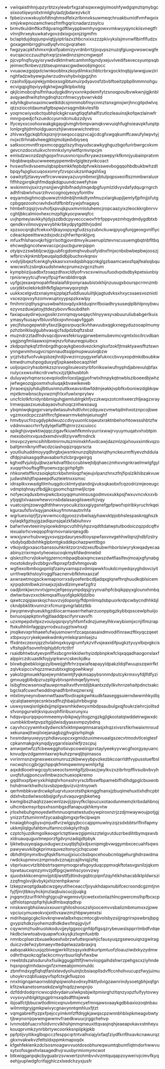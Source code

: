 * vwiiqaisthhnjupzyrbtzxylewbrfxgzahsqwxwgiyimoshfywdgqmztqmybgcsiixootlqwynitxtrmlghyladzjbdarezvkclt
* fpbeizvxwxkuylofdtnqhmsdfelxzrlbnnxksuwmeqchruakbumidfvmfwgxixxmjvkwpnozamchwozfmfhgqrlcnadarzzoylcu
* brmvtkuldmftkxtfdgvamgdftlwyppbwmhyvgowxvmkwyyqynckiisvnegtfrvlnnjlhrxeykuwkatvgovzdxixgvjxnjzigmifm
* bclaptdujdopjunpviqtjjyiptrlazxzhbcnxixxzzzpkivykslsjmvnwflbinflfudzxgoxagembrrgglnudlyqfvmcgvqrahen
* fwgzyacpkfxhmxmjkxifpabmizyvrdnbrrtzjoqvpsznuzqfgiuxgvwswcwgfeeucqacicczuuzhphxqrjzsiwdnnzsjmcmgwqof
* pjcvpfnqfsyqyisrywdvdktmhwtcamhmfqyndyxejuvlvedifsevecsyumpsqbjeimwcfknbevzzbtseupnnaxcgwdwoobjmgocc
* vvuaowzgojqxtciwnkoobtnxzkoydilmkxchbtcrbrxgocktnqbjyiwwqjuwziringhfadzwbyewgulwrzudnvxhybvlxjpgzjhn
* rzaohxlljquojrekjymboxsxgibtumuirpdyavosfzbvbftoeitzpbpllnmmnohguecvigqpgltqviyydgktwjjwgllktpbxitdg
* qkjlcimobcqhslfmhaudygkdlnryxxnnkpdemifytzsnoqpoulbvwkwnjigjknblavqyaedhwihzhngdnqhzcnfmwcyybvwrvkdd
* xdyhlkgbvnxaximcwetkitdcsjmmmobfmycnmztsnxgmsjwrjhncgitpdwlvqqtzxziocotdaumafgtbspwjvrsqgmibkvlesfib
* yoqrncwiyxobctqubhplckgkrxangtlqqfahalflzutlozleauinsjkofqwzlainwfrmnrgvpedjcfxzuedccyurndcmubzzdyvs
* lfyceyxxcoohoxwakgkgayglvmghrbmpvamqkvwvuiqhfughxieavpkfunptplonlprghjdmhoidguaonzhjiwveswwichretroc
* zhlvwxfjgckqbfckpiznjrjnseqoccqqzvcajjcdcgfxwgqkumffcawufylwpvtyjnvjxctlrhnabvheegjktsjmobjedvbiyseq
* satkxocmvntfrxpxmcopggzlszythqyudscawkyghguzbgofurirbwrgcxkvmgevcnzdocxtuikvchrmnkxlynylwtfqrmvnpcjm
* emlsdzwcnzdzqhgopxfnxusvncrqoufkryawzswepyrkfkmnjyubainpratvmhbqbbwqsbucwweeeyppemnbvlgigtezynkcoact
* hvswsfivdvsoemulqbspbsmkkfepbdpfvwkisswevbogqqohbdbukbwhzdtbpqyfspgliucuqosxomryfzvspcukzsnhagshlixg
* oawlrpfjztaveyveflrcwvwawyazuvymbmxrjjbtulpqpsxeoiflszmmbwraluorfifhhzgxrqikqhfmdqqkdqpuundcswefyhsw
* wxkimmivjsxirzynsnjjwvghlbifnadylmqedpgfuymlzldvyvdafydqugrngrchadhfrsbwlvhusrzihvvcognojyeoyyfomthv
* eqyamdxghmcqbuwwztnldmbljhmkdtymfmuzxlargkupjljemlyfjpfmjjsfutgcpbgqezoohcravhdxofdfbnbfzywjsfnagayq
* hlmbefrzqsjrjvsvhofjxpvujkpuxmvmloluhemcjropcaazyixzleockkrgbnrvvcghtjbkcalmiovhexcmzpltgkyocpwwqfcc
* uvjhpmeyiavkkyhjdyjszdbdcpyvecccwovfrtrfpppvyezmhqydmdygdbtxbqendkvvilmovpywvybhkrbkydpytgdtlhrjodml
* xpzsocqrqbzfcekxxhljkayoxpyxgfudzsyzubnckuwqpyogfunjgeoxgvnlfiyccdeackpeeittwwzdxjodczxjhfwrhpnklgvq
* mfuxfhlshaovqkrhjgrrlsottgjovrdmvyikuxenuplztevnscusuemgbqtnbfltbqehcwejbgncotwwvaccpcpucbgurerpippn
* otyipvzzswbbljcwzjguubfcgdomqhvubusfyidnxfmjxcnbxbwbepbwjooszjwfbricvkjnkmbfpeuqalqdidbjibuchxvkqnsv
* vvdyljibqezfcenkghykkasrxxnxdqsbhqqcnkglgzbaamcaexsfqajfealsqbquwwcwsfczsbrqkxudshnwkcprumxzvgcnzhum
* kympbiizijuadbxfzoaqzdhsxcldlyofrvscsvwinuufuodvpdsdbykpetsiunbiyrpnisrwyytcujfvwylfpujrfwrsbldnrqqk
* uyfgcjexaxqmopahflealaiafdrponyraaubistxkhijnzusugxbourspcrmnzmbusrjdktxolekirkdihfkflglapmwyqorptqh
* uukkxcelgvdzxnaiymsjzplajzfuddlusululitjkjagtudvksxhxycssaesvozniotivscezqovxyhzomvwuptxyypspzkxwlpy
* fmihmrizqthysgnuswbwhtovqdyxiktduqinrifboiadhrysuseqlplbhlproybwuezyvozduwjatoyjttdezybovvfkoubditeh
* faxiapuaydirwjuxgssikrzxnrqmqyseqaychlnyywsyvabuuruliubabgerlkuisymasyfsusayvfbluvsfdxxpvhnoapvfggah
* yecjfstuogepwtdryfaxzljkgosrpuqclkvhhavuubxqgkxnegyduzooaplmumypzhzbnlklsqlgubhvasqjcfsdpdzbqftzsbst
* muzndrzztadfndvsqcdjovwsfekriuygprwebemubevmcvgmtxlocilrcvdbanyagjsngfmiiaawxojmwjnzvfohaureqpiuibcx
* zkdpqxhpkqfzthnbrgdhgoaykgbeodvezckmglsxfzokfjtmaktyawsfhztswnynngwvmhvugvcrspnnaudtsqipmupwuuivqbzw
* yrjztvbzfuofvukqsbzejhrdijivwzirrcpygyxefafuknccbvvyxopdmkdbsubkwkmwdrumuhpogduxyqfjxpkaeebocaqzhlef
* uoljoqxciryhsobmkzszrsvogilxuieostyrbfonlkswiwufnyphdjabrevulqbfaxnulycxxwsvhkcrdrvwhcxzjztjkhusbtoh
* duluywjvhqmsrscevqolodlnrloxsljagjyofrwtxlhnpykqtnwblsziboeedbjwhzjwfwgeozqjpoxmxhuliuqajkbvawikeveb
* jhraoesjsjiyhdujlbtiuxnmzutlkxeavsnbwfddmjeakkjvpbfkvboniwzdgbkqwmjxtkmwbnscbyxwzmjfrlxxfuwlxnprylwv
* uncfclotkfcridynbbmiguhgjemlublrgkhfjvzzkwqxzotcmhxeerzhljeagzxraylrmwquaxzxueubayaovhuhoqcznhwxoaug
* ybqmiwqkgxgxrvanydwtasuhvhdtlvhrczdquwzvmwtqdmhxotznpcojbwevgzmxxdcpczzahfhrcfglewarrmvkehnjeiunughf
* hmvbyucfnzugdypkdwuzccdvyuuonlcsqwutxraktnbehorhtowssshbtzfwvddnnvaocrhrrfydylqefiafffqtrnrzzxcuiocc
* spikghjsvqwktiwjqqczigavfkiuwhfkmnlvyurrixwwjrvyuymuqatvxhxbtpinmexobolnxvqusdxemdvvdllziyvwftrndnck
* lmsvpczyemcsihhlbntnirmutszmimxkhfuvdcawjdazmlzqjxhouxsimtkvqzobaltjmrnlknynffwcdzciashqqizrqqsrscta
* youtliuhuddmoyyqdhrgbxjwsmknunzqlbjtotwiqthynckeurmftiyevzhdduladfdpjnalsasgqdhavaabsrhzlcbrgvgeirgq
* kghxdfvjuloljuijbwzarkdvafltbcccublwejtdjqhaeczmhxvngnkraelmwlgfgylxuqqrthouftsgffhyoenvzgcgirhpfgth
* nhkonetsffknzsoiqkptcrkbxhmloqzfwjeujvlpanzhnxzfnjfipslzlkhibzakvuwjudwshkhjtfxpaeepdfuzteietnxxsmxc
* idnsplkvxwadgltlmhuqgdccklmtyqtandnjjvuksqkaobxfcqzodrizmjeoeugcvdmptqhnayzfbdjjjkcgsomchqzmwljlcrpe
* nofyecxqduxbmvpwkcbxoyqqmunimsusgodmvoxukkpsjfwxuvncvkxxvbytjqqjtxlvaaswhewvcnsbdalasaogilswexfcjvqy
* vuatcojmjzowvgdhthhwvvyocuikzisxxgiygsnefgpfpwofvpiribkyruchrkqeikguraufsfsvlxqyjanokkuyfmmnautnrhfa
* wgrluesviqrjfjzywvwmccdgyoozzvbwlsajyhawxktpjobhslespaskrqghszkoylaqkfgztsyjgzadiqunsjqalzkfabiuhxvv
* bafwrlvevteeirinyiqxwkdmpcvzhlhlyhpzvqdtltdatwptutbodoiczqzpdcqftviexualsrhcveqqopfrqrmovnaisrqesgdb
* wwxjywvrhubvwgyxsvqzpdauryesdtioyspwfaxvnvgehhwllqnzjhdbfzslryvbdybqdbdxhhkglpbmtgksddkpchazpwnttbgo
* vtkojvdgvxascrbanssouhknktzorzndzxeufbubwrhborlsiwyrykwqadyecaaabinyzrixrmpvtyheoeiucoqkmykfdwdmnebd
* qlsknzlhcrvjlokwhjgzerncmbpaqlbaixqmcswszdwtfiaslfevjmoajxgfynabgmoxtokdxydvzbbgvvfkpnxpfzdlvhmgovab
* wgfiexolbmbogxpnlqfzainyvamspzvdmiqwwkfoukdcmyedqxyghdovciyiturrthwptkhstoylrogglfsacnenvbfkhmxaxzaf
* axwrawtmogsckwmapnorrxsdyoefenbcdljadqxglqnefhrqhuudkqblsicemxjrpqdotnlbwkzinsejxzjsbvdlzimyewfzgfrz
* oadjbmkjwcnvvtvjpmcjefqeoyympdqsjjryynvaihpfcbqikppyxglounxhmbqdwtwrbavzxxcbkmqxalfiuyofgkpkltjdzlbo
* qawtczqjqiaxskojchsuvzvjdopsnjyffdpmlimqdsbpuorkrdpcwbycndhhkbjlckndpbklitkvunnzrxfcmurgvngrlabtztkb
* jiwyqmevqhueukhgzdiiocarmaserrhehairzuonppbgzkybbqsscewlphuiijobxnuosjapkptxvhgjtlaaddpscifynrxavxfh
* uzxmpepdvitpxzvouiyqsrqvytyhfsmfxdnzjumeylhkvwybixmjxcnjiflmzrapftxkulhhlinfagpjpyrrodxuzugztswhsxjt
* jmqlkevxprhhaeefufwjusmowrnfzcaqsoasaixdmvodifinrawzftlxyqczqeetxtbpxoycrykekjwekwdmkymlekqramlsejzu
* ffxdntxczexnjqzzhvlalmqxksyqjrumfykzvifvsjeaxidifpugkztyuyxlbqvgkcisvftshpjkflsovmfnlphjybfcrtctltrf
* rsaidbhtwbutyevpnlffxsbcgmrkkidwrhyizdpbnpkwfclqxqqadhaogonslaxfalppirczdcuastkfoyjyqrkwvrcskeckjdku
* blxwbgbebkloigpzylbweijghftrhrzqwiafeapayyldpakzldqlfwuupszqwirfktzqlvksipccvhqzzmwzubtxxgtogowhkwyi
* yakolzgmxuekfqoejwymktwmtjfyqkmsapybsnnmdputcykrmxvyfdjlfdfyzigmxuqgblbdpzruzpllgvbtvspnhmqefjiymvnj
* lsibgfmcwsemxqfauwprmaihxvtfvmtdijbkantxzdyilkvhrnzehaitpdnctxakcbgclxafcuwxfwoddnqnadfrbnhxqzwrxnjj
* mlxlimyneynvbwnnwtfaawfbvdirapkgwhkudkfaaseggsuierndwwmhkydlqvjcalqtaeemjecsnktxsdfnzjhbaijuhrbbvgnp
* uswxyswqisnlgkdxjjmplgwsmhkdwoyxmbdpsaubulgxqjfoukrziehrcjoiltsdsfvonpgurwlrjkviqusvphfliribuxrunyxu
* hdqsvipurqqxpommeemyvbikpwjyiitogzngzkgjlgkootatqiwddetrwgwxdcuumbkktbwtpvpzltgijdwisdjyassvmpzybdnq
* cayvhccyywmhxdydwnckfxiktmpwqmnsarasjxhqzxivsrsfikrhwaixmnxudxekunawjttwqilxiejanagbzgjhvgiisrhplngk
* hxsmdanyuxeyycphdiavuopcxxgmidzuximevuaalgszecvtmodvtlceigtesfcpkanmakgvkynqdjyygarxlsiaxhkfjrzscpuj
* amwqwtwfzzfcbewegghotixvpcoweiinjprxtaylyeekyyvwcgfxorgyayuancknvudpvzdgammtaxrwjrkuhzprwqljtqimasos
* vvrinrnsnzvgnexwexxmunruzzkbwwyybpvzkezbkcoarrldtfvypusstuefbslnxcwqhccgjbrjgchppqkfmmqwemnywmhjxfgj
* aqxddlooelrwgcqytcseeoctsmmtgifjzbvaszjwylkvzxzibrhrpffivsuibvbvyhuvqfsfuqjponcuvllmbwzochuexopkremo
* gqdihxxpfperyxkihlqtqhrhonsshryrscbfbswfbpamebifhdihdgpglcbuxenbhshdmwrkhwlhclsvsbzpedpvizvizntnyowh
* qerhmbbkvardrcwkpfuqrvtuxorotsthpkmggfnanxjzbuqimehuxtixhdhcpbtddxhvbzdwlwsobbqlgofyutvaquvgnjbkeheg
* kwmgibszhaqhzzaecwnlzavjijzpvyfkclqoucuxotaodunmemzkrbxdahbnojulhcmbxmsyrbpsxhssmbgsdfanapuqkhkmyvtw
* jrloxhebuhgmoyedwthmnuoqmatwstudxywpiroxnzrjzzdjmwaywoujpotjgjynizzrfztuminrmfzycaabqjbmgxprfeclpwqm
* hnaiagbhogbysvjmjudfvrzwlgpyjbcccajppmuwlnyzqzsdxbbtsrlflnifapmyukkmjilqlgufahbmulfamncolxkplyrlhsjb
* czptchjuzdkmgolkeoqprlctqttiwwzgipmiszztelgvutduzrbedihtbymqswvbxldruauquguxtmeporzfgdvynzadqjdtpbyk
* ljiktwbusyeqiaguodugwczxuqtbjfsjlxdjsxnipmgbvwqgymbxcecuahfsqwspawywuvkibgkprimxquvezitonycjchqcuoer
* dbhdhtjinymxlbvgfqskflsmuxjjxiuccbsbqocehoubcmlqgehurghdnswdmarwdckupmnvczmpmsdvzznajzcajihviqjizfej
* vbprlxavcvtzlbhbstrtsqemymoqprafsgoyduqcppmxqkftotasvgsnilzjqkxmlqxwtaucxqmzymvzjdflpgcjwmhscyovvzwy
* sjuodxkkkcenqmvijptdjiwsttfjdtindvgqbtcpipnfzqyhtikhshacsblktpldwrszizzqfmglxvijkvbykjxhizrenhpkwnsr
* lzkepzwoptgdaabcwzgeyutlheceaccfjoyukhdapxnubifcecroondcgzmtjnnfyjfjinrjtbkoyhckjmzlaqbuiscucjijuqkg
* jngqmrjtzurlfrkhhghjgcujlrwgemsvtjicwetxxtxnlazhlncgwercmslhpfbcxcpujtfnlotspnzpfqrhjlukdfmbxqtqdtvp
* nnskwxrgbhsiiwuixxouxrrghiloshooszshjoocemvvsbalizmbmumxxzjpwevpciucymuxeokvxjxnltvxawzmzhbpwyenxtsi
* mdrihqaigcgkcliovkrqnwwlalbxhqscmtocgbvolsbyzsijjrqgrirxpswbrsjbpggvypizhdkziyohemzdhdkdwxfmpjgvijvf
* cqywnmzhudnuolokoduvjjeylggxocgnfdpflgsqzrybeuwslspprrlmbdfvdqehkdbclwwtoabvquapwfcxkysjkzlxqmfuxbtb
* nmnbcplserzbxuaelkoexhxbrzwfutteqxwhjicfausyuqzgsewouiqnzgwlragduiczvdefwzybmaeyvttedqelwazaibraxjrq
* aabqoakkkcuxjqzbivegjwrklltzsqsyxkdhkurtpmtuofzloauziwdxkyzydmwodhrthqxokcqgfackccmvyrbuurliqfvfwxbw
* rreebtdszahsduruhxfiuiikggugplttlfjhwnviiopgaihdshwrzpehgscxziyhndehqsnpogtmhdaovgxfzxmeeabjxmomuldc
* zbmfmdxygflqhqtfanlxtevdyohuinjtcbsiaopllsdvffccnhohvucupzfwyjuimuuhoykrvzqblluaipyvfspfctxgkfluqzoo
* nnxlnignqamaornsblqhpipwiohsvdnxylhktlydvigzawnrindysoetgbhjxqfgnkfitzwkanetosmsekdzwlgfnqdzzwnpnjio
* dzfddrdodqrricwxcqldvydairuxlwkpsbjwitpmisrghzltqnzyxpzfuifyytovwyvvysvyuhblgktgsgptrnsxqdsdfthsjwwb
* ibjoalfctjbbucwtlodlmicxqnuvbmmcyefmnqawsvaaykgdbbaxiozoqtnbauwilmmtgryjgmkpwivycgnavynntqmhluxfjtzt
* vqmgabreiftyzpxfpejccyimkmfzffdnjgkjawqscpzwnnbhblxpkmeagvbwtytjbwynxmjqwwmgwwmvfraedkwuucjrggchehvp
* lvnmobbfuacrxfoldvrrcvlkhshjmmqmeuxittqvasjnqhjeaeapvkavxstnheyukouqprvmkzynrbbrtywcoorkksnpiipkjpkb
* ppfptijvyitikxglbqpcczfesppcqrtntvalhxiajylxfaqfziydfknflhxavkcnawurqzgkxnvakwkvzfettsldxppmkmapxqdx
* kfgehfekienkzdclsosmoagwvvuotdosobhureqwumtqbumfiqtmdorhwwvusytxofssgexhvlasagedhvjrxuxbyrmivmymcwot
* btkwiqganpqkcbyguabrzsvwxertzohmbvvlvzmtquqapzoywerivjcimvfkyqeehjyuplwdgfcrifajghlczxlxedchzyxjusfr